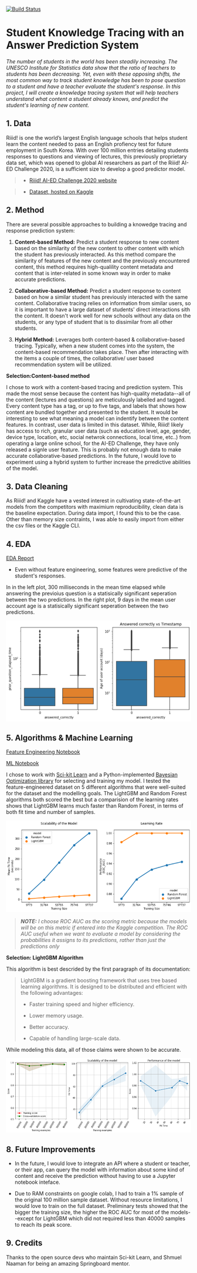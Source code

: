 [![Build Status](https://app.travis-ci.com/allen44/riiid-test-answer-prediction.svg?branch=main)](https://app.travis-ci.com/allen44/riiid-test-answer-prediction)


# Student Knowledge Tracing with an Answer Prediction System

*The number of students in the world has been steadily increasing. The UNESCO Institute for Statistics data show that the ratio of teachers to students has been decreasing. Yet, even with these opposing shifts, the most common way to track student knowledge has been to pose question to a student and have a teacher evaluate the student's response. In this project, I will create a knowledge tracing system that will help teachers understand what content a student already knows, and predict the student's learning of new content.*


## 1. Data

Riiid! is one the world’s largest English language schools that helps student learn the content needed to pass an English profiency test for future employment in South Korea. With over 100 million entries detailing students responses to questions and viewing of lectures, this previously proprietary data set, which was opened to global AI researchers as part of the Riiid! AI-ED Challenge 2020, is a sufficient size to develop a good predictor model. 

> * [Riiid! AI-ED Challenge 2020 website](https://www.ednetchallenge.ai/)

> * [Dataset, hosted on Kaggle](https://www.kaggle.com/c/riiid-test-answer-prediction)


## 2. Method

There are several possible approaches to building a knowedge tracing and response prediction system:

1. **Content-based Method:** Predict a student response to new content based on the similarity of the new content to other content with which the student has previously interacted. As this method compare the similarity of features of the new content and the previously encountered content, this method requires high-qualility content metadata and content that is inter-related in some known way in order to make accurate predictions.

2. **Collaborative-based Method:** Predict a student response to content based on how a similar student has previously interacted with the same content. Collaborative tracing relies on information from similar users, so it is important to have a large dataset of students' direct interactions sith the content. It doesn't work well for new schools without any data on the students, or any type of student that is to dissimilar from all other students.

3. **Hybrid Method:** Leverages both content-based & collaborative-based tracing. Typically, when a new student comes into the system, the content-based recommendation takes place. Then after interacting with the items a couple of times, the collaborative/ user based recommendation system will be utilized.

**Selection:Content-based method** 

I chose to work with a content-based tracing and prediction system. This made the most sense because the content has high-quality metadata--all of the content (lectures and questions) are meticulously labelled and tagged. Every content type has a tag, or up to five tags, and labels that shows how content are bundled together and presented to the student. It would be interesting to see what meaning a model can indentify between the content features. In contrast, user data is limited in this dataset. While, Riiid! likely has access to rich, granular user data (such as education level, age, gender, device type, location, etc, social netwrok connections, local time, etc..) from operating a large online school, for the AI-ED Challenge, they have only released a signle user feature. This is probably not enough data to make accurate collaborative-based predictions. In the future, I would love to experiment using a hybrid system to further increase the prredictive abilities of the model.

## 3. Data Cleaning 

As Riiid! and Kaggle have a vested interest in cultivating state-of-the-art models from the competitors with maximium reproducibility, clean data is the baseline expectation. During data import, I found this to be the case. Other than memory size contraints, I was able to easily import from either the csv files or the Kaggle CLI.

## 4. EDA

[EDA Report](https://colab.research.google.com/drive/13dcDkM-_T9a69Mjl5dngUVlCGvbD4wvi)


* Even without feature engineering, some features were predictive of the student's responses.  


In in the left plot, 300 milliseconds in the mean time elapsed while answering the previoius question is a statisically significant seperation between the two predictions. In the right plot, 9 days in the mean user account age is a statisically significant seperation between the two predictions.

![](./viz/eda%20-%20answered%20correctly%20vs%20age%20of%20user%20account%20and%20vs%20prior%20question%20wlapsed%20time.png)

## 5. Algorithms & Machine Learning

[Feature Engineering Notebook](https://colab.research.google.com/drive/1NkraGuA-_JZLfqhZdK_H7DKizTBk_4bm)

[ML Notebook](https://colab.research.google.com/drive/11YpddoKfSZ2cPrrB-lrBa1guXZg1c5Q4)

I chose to work with [Sci-kit Learn](https://sklearn.org/) and a Python-implemented [Bayesian Optimization library](https://github.com/fmfn/BayesianOptimization) for selecting and training my model. I tested the feature-engineered dataset on 5 different algorithms that were well-suited for the dataset and the modelling goals. The LightGBM and Random Forest algorithms both scored the best but a comparision of the learning rates shows that LightGBM learns much faster than Random Forest, in terms of both fit time and number of samples.

![](./viz/compare_learning_curves_lgbm_rf.png)

>***NOTE:** I choose ROC AUC as the scoring metric because the models will be on this metric if entered into the Kaggle competition. The ROC AUC useful when we want to evaluate a model by considering the probabilities it assigns to its predictions, rather than just the predictions only*

**Selection: LightGBM Algorithm**

This algorithm is best descrided by the first paragraph of its documentation:

> LightGBM is a gradient boosting framework that uses tree based learning algorithms. It is designed to be distributed and efficient with the following advantages:
> 
> * Faster training speed and higher efficiency.
> 
> * Lower memory usage.
> 
> * Better accuracy.
> 
> * Capable of handling large-scale data.

While modeling this data, all of those claims were shown to be accurate.


![](./viz/extended_dataset_test_eval.png)



## 8. Future Improvements

* In the future, I would love to integrate an API where a student or teacher, or their app, can query the model with information about some kind of content and receive the prediction without having to use a Jupyter notebook inteface.


* Due to RAM constraints on google colab, I had to train a 1% sample of the original 100 million sample dataset. Without resource limitations, I would love to train on the full dataset. Preliminary tests showed that the bigger the training size, the higher the ROC AUC for most of the models--except for LightGBM which did not required less than 40000 samples to reach its peak score. 

## 9. Credits

Thanks to the open source devs who maintain Sci-kit Learn, and Shmuel Naaman for being an amazing Springboard mentor.
